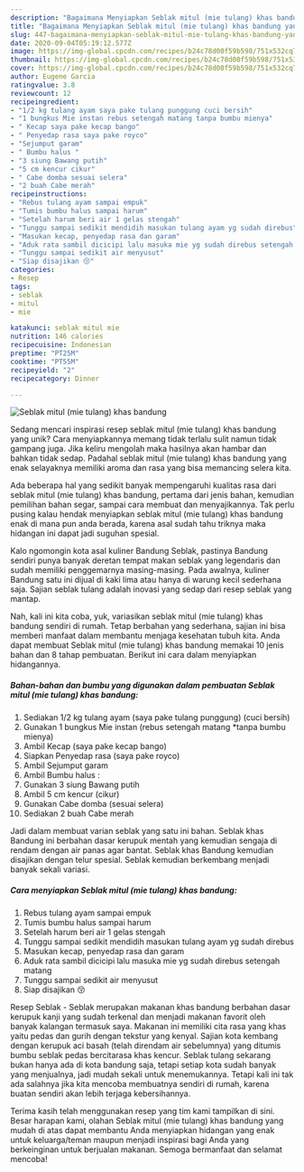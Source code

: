 ```yaml
---
description: "Bagaimana Menyiapkan Seblak mitul (mie tulang) khas bandung yang Sempurna"
title: "Bagaimana Menyiapkan Seblak mitul (mie tulang) khas bandung yang Sempurna"
slug: 447-bagaimana-menyiapkan-seblak-mitul-mie-tulang-khas-bandung-yang-sempurna
date: 2020-09-04T05:19:12.577Z
image: https://img-global.cpcdn.com/recipes/b24c78d00f59b598/751x532cq70/seblak-mitul-mie-tulang-khas-bandung-foto-resep-utama.jpg
thumbnail: https://img-global.cpcdn.com/recipes/b24c78d00f59b598/751x532cq70/seblak-mitul-mie-tulang-khas-bandung-foto-resep-utama.jpg
cover: https://img-global.cpcdn.com/recipes/b24c78d00f59b598/751x532cq70/seblak-mitul-mie-tulang-khas-bandung-foto-resep-utama.jpg
author: Eugene Garcia
ratingvalue: 3.8
reviewcount: 12
recipeingredient:
- "1/2 kg tulang ayam saya pake tulang punggung cuci bersih"
- "1 bungkus Mie instan rebus setengah matang tanpa bumbu mienya"
- " Kecap saya pake kecap bango"
- " Penyedap rasa saya pake royco"
- "Sejumput garam"
- " Bumbu halus "
- "3 siung Bawang putih"
- "5 cm kencur cikur"
- " Cabe domba sesuai selera"
- "2 buah Cabe merah"
recipeinstructions:
- "Rebus tulang ayam sampai empuk"
- "Tumis bumbu halus sampai harum"
- "Setelah harum beri air 1 gelas stengah"
- "Tunggu sampai sedikit mendidih masukan tulang ayam yg sudah direbus"
- "Masukan kecap, penyedap rasa dan garam"
- "Aduk rata sambil dicicipi lalu masuka mie yg sudah direbus setengah matang"
- "Tunggu sampai sedikit air menyusut"
- "Siap disajikan 😚"
categories:
- Resep
tags:
- seblak
- mitul
- mie

katakunci: seblak mitul mie 
nutrition: 146 calories
recipecuisine: Indonesian
preptime: "PT25M"
cooktime: "PT55M"
recipeyield: "2"
recipecategory: Dinner

---
```



![Seblak mitul (mie tulang) khas bandung](https://img-global.cpcdn.com/recipes/b24c78d00f59b598/751x532cq70/seblak-mitul-mie-tulang-khas-bandung-foto-resep-utama.jpg)

Sedang mencari inspirasi resep seblak mitul (mie tulang) khas bandung yang unik? Cara menyiapkannya memang tidak terlalu sulit namun tidak gampang juga. Jika keliru mengolah maka hasilnya akan hambar dan bahkan tidak sedap. Padahal seblak mitul (mie tulang) khas bandung yang enak selayaknya memiliki aroma dan rasa yang bisa memancing selera kita.

Ada beberapa hal yang sedikit banyak mempengaruhi kualitas rasa dari seblak mitul (mie tulang) khas bandung, pertama dari jenis bahan, kemudian pemilihan bahan segar, sampai cara membuat dan menyajikannya. Tak perlu pusing kalau hendak menyiapkan seblak mitul (mie tulang) khas bandung enak di mana pun anda berada, karena asal sudah tahu triknya maka hidangan ini dapat jadi suguhan spesial.

Kalo ngomongin kota asal kuliner Bandung Seblak, pastinya Bandung sendiri punya banyak deretan tempat makan seblak yang legendaris dan sudah memiliki penggemarnya masing-masing. Pada awalnya, kuliner Bandung satu ini dijual di kaki lima atau hanya di warung kecil sederhana saja. Sajian seblak tulang adalah inovasi yang sedap dari resep seblak yang mantap.


Nah, kali ini kita coba, yuk, variasikan seblak mitul (mie tulang) khas bandung sendiri di rumah. Tetap berbahan yang sederhana, sajian ini bisa memberi manfaat dalam membantu menjaga kesehatan tubuh kita. Anda dapat membuat Seblak mitul (mie tulang) khas bandung memakai 10 jenis bahan dan 8 tahap pembuatan. Berikut ini cara dalam menyiapkan hidangannya.

<!--inarticleads1-->

##### Bahan-bahan dan bumbu yang digunakan dalam pembuatan Seblak mitul (mie tulang) khas bandung:

1. Sediakan 1/2 kg tulang ayam (saya pake tulang punggung) (cuci bersih)
1. Gunakan 1 bungkus Mie instan (rebus setengah matang *tanpa bumbu mienya)
1. Ambil  Kecap (saya pake kecap bango)
1. Siapkan  Penyedap rasa (saya pake royco)
1. Ambil Sejumput garam
1. Ambil  Bumbu halus :
1. Gunakan 3 siung Bawang putih
1. Ambil 5 cm kencur (cikur)
1. Gunakan  Cabe domba (sesuai selera)
1. Sediakan 2 buah Cabe merah


Jadi dalam membuat varian seblak yang satu ini bahan. Seblak khas Bandung ini berbahan dasar kerupuk mentah yang kemudian sengaja di rendam dengan air panas agar bantat. Seblak khas Bandung kemudian disajikan dengan telur spesial. Seblak kemudian berkembang menjadi banyak sekali variasi. 

<!--inarticleads2-->

##### Cara menyiapkan Seblak mitul (mie tulang) khas bandung:

1. Rebus tulang ayam sampai empuk
1. Tumis bumbu halus sampai harum
1. Setelah harum beri air 1 gelas stengah
1. Tunggu sampai sedikit mendidih masukan tulang ayam yg sudah direbus
1. Masukan kecap, penyedap rasa dan garam
1. Aduk rata sambil dicicipi lalu masuka mie yg sudah direbus setengah matang
1. Tunggu sampai sedikit air menyusut
1. Siap disajikan 😚


Resep Seblak - Seblak merupakan makanan khas bandung berbahan dasar kerupuk kanji yang sudah terkenal dan menjadi makanan favorit oleh banyak kalangan termasuk saya. Makanan ini memiliki cita rasa yang khas yaitu pedas dan gurih dengan tekstur yang kenyal. Sajian kota kembang dengan kerupuk aci basah (telah direndam air sebelumnya) yang ditumis bumbu seblak pedas bercitarasa khas kencur. Seblak tulang sekarang bukan hanya ada di kota bandung saja, tetapi setiap kota sudah banyak yang menjualnya, jadi mudah sekali untuk menemukannya. Tetapi kali ini tak ada salahnya jika kita mencoba membuatnya sendiri di rumah, karena buatan sendiri akan lebih terjaga kebersihannya. 

Terima kasih telah menggunakan resep yang tim kami tampilkan di sini. Besar harapan kami, olahan Seblak mitul (mie tulang) khas bandung yang mudah di atas dapat membantu Anda menyiapkan hidangan yang enak untuk keluarga/teman maupun menjadi inspirasi bagi Anda yang berkeinginan untuk berjualan makanan. Semoga bermanfaat dan selamat mencoba!
